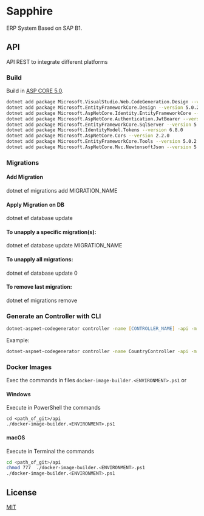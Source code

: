 # Sapphire
ERP System Based on SAP B1.

## API

API REST to integrate different platforms

### Build

Build in [ASP CORE 5.0](https://dotnet.microsoft.com/download/dotnet/5.0).

```zsh
dotnet add package Microsoft.VisualStudio.Web.CodeGeneration.Design --version 5.0.1
dotnet add package Microsoft.EntityFrameworkCore.Design --version 5.0.2
dotnet add package Microsoft.AspNetCore.Identity.EntityFrameworkCore --version 5.0.2
dotnet add package Microsoft.AspNetCore.Authentication.JwtBearer --version 5.0.2
dotnet add package Microsoft.EntityFrameworkCore.SqlServer --version 5.0.2
dotnet add package Microsoft.IdentityModel.Tokens --version 6.8.0
dotnet add package Microsoft.AspNetCore.Cors --version 2.2.0
dotnet add package Microsoft.EntityFrameworkCore.Tools --version 5.0.2
dotnet add package Microsoft.AspNetCore.Mvc.NewtonsoftJson --version 5.0.2
```

### Migrations

#### Add Migration 
dotnet ef migrations add MIGRATION_NAME

#### Apply Migration on DB
dotnet ef database update

#### To unapply a specific migration(s):
dotnet ef database update MIGRATION_NAME

#### To unapply all migrations:
dotnet ef database update 0

#### To remove last migration:
dotnet ef migrations remove

### Generate an Controller with CLI
```zsh
dotnet-aspnet-codegenerator controller -name [CONTROLLER_NAME] -api -m [namespace].[classname] -dc Sapphire_Context -outDir [FILE_OUTPUT_PATH] -namespace [namespace]
```

Example:

```zsh
dotnet-aspnet-codegenerator controller -name CountryController -api -m SapphireApi.Data.Adminsitration.Country.CountryModel -dc Sapphire_Context -outDir Data\\Administration\\SystemInitialization\\Country -namespace SapphireApi.Data.Adminsitration.Country
```

### Docker Images
Exec the commands in files `docker-image-builder.<ENVIRONMENT>.ps1`
or

#### Windows
Execute in PowerShell the commands
 
 ``` PS1
 cd <path_of_git>/api
 ./docker-image-builder.<ENVIRONMENT>.ps1
 ```
 
 #### macOS 
 Execute in Terminal the commands

 ``` zsh
 cd <path_of_git>/api
 chmod 777  ./docker-image-builder.<ENVIRONMENT>.ps1
 ./docker-image-builder.<ENVIRONMENT>.ps1
 ```

## License
[MIT](https://choosealicense.com/licenses/mit/)
